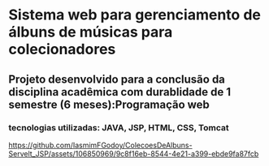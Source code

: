 # Sistema web para gerenciamento de álbuns de músicas para colecionadores
## Projeto desenvolvido para a conclusão da disciplina acadêmica com durablidade de 1 semestre (6 meses):Programação web
### tecnologias utilizadas: JAVA, JSP, HTML, CSS, Tomcat


https://github.com/IasmimFGodoy/ColecoesDeAlbuns-Servelt_JSP/assets/106850969/9c8f16eb-8544-4e21-a399-ebde9fa87fcb


